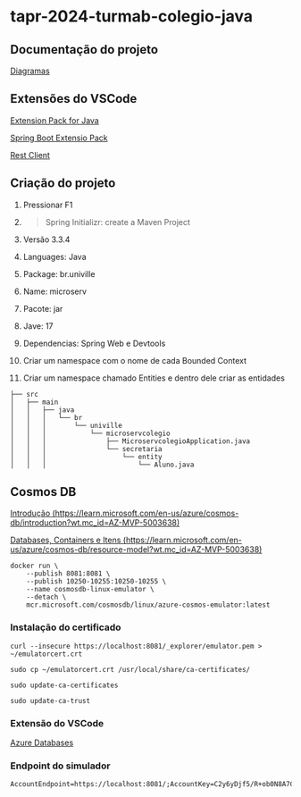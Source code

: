 # tapr-2024-turmab-colegio-java

## Documentação do projeto
[Diagramas](https://univillebr-my.sharepoint.com/:u:/g/personal/walter_s_univille_br/EWtm7BQwjlJJgXsTxgdj9UIB6YYhdA9x5ufNfKxCAtlKVg?e=cl21Nh)

## Extensões do VSCode
[Extension Pack for Java](https://marketplace.visualstudio.com/items?itemName=vscjava.vscode-java-pack?wt.mc_id=AZ-MVP-5003638)

[Spring Boot Extensio Pack](https://marketplace.visualstudio.com/items?itemName=vmware.vscode-boot-dev-pack?wt.mc_id=AZ-MVP-5003638)

[Rest Client](https://marketplace.visualstudio.com/items?itemName=humao.rest-client?wt.mc_id=AZ-MVP-5003638)

## Criação do projeto
1. Pressionar F1
2. >Spring Initializr: create a Maven Project
3. Versão 3.3.4
4. Languages: Java
5. Package: br.univille
6. Name: microserv<nome do subdominio>
7. Pacote: jar
8. Jave: 17
9. Dependencias: Spring Web e Devtools

10. Criar um namespace com o nome de cada Bounded Context
11. Criar um namespace chamado Entities e dentro dele criar as entidades
```
├── src
│   ├── main
│   │   ├── java
│   │   │   └── br
│   │   │       └── univille
│   │   │           └── microservcolegio
│   │   │               ├── MicroservcolegioApplication.java
│   │   │               └── secretaria
│   │   │                   └── entity
│   │   │                       └── Aluno.java
```

## Cosmos DB
[Introdução (https://learn.microsoft.com/en-us/azure/cosmos-db/introduction?wt.mc_id=AZ-MVP-5003638)](https://learn.microsoft.com/en-us/azure/cosmos-db/introduction?wt.mc_id=AZ-MVP-5003638)

[Databases, Containers e Itens (https://learn.microsoft.com/en-us/azure/cosmos-db/resource-model?wt.mc_id=AZ-MVP-5003638)](https://learn.microsoft.com/en-us/azure/cosmos-db/resource-model?wt.mc_id=AZ-MVP-5003638)

```
docker run \
    --publish 8081:8081 \
    --publish 10250-10255:10250-10255 \
    --name cosmosdb-linux-emulator \
    --detach \
    mcr.microsoft.com/cosmosdb/linux/azure-cosmos-emulator:latest    
```
### Instalação do certificado
```
curl --insecure https://localhost:8081/_explorer/emulator.pem > ~/emulatorcert.crt
```
```
sudo cp ~/emulatorcert.crt /usr/local/share/ca-certificates/
```
```
sudo update-ca-certificates
```
```
sudo update-ca-trust
```
### Extensão do VSCode
[Azure Databases](https://marketplace.visualstudio.com/items?itemName=ms-azuretools.vscode-cosmosdb?wt.mc_id=AZ-MVP-5003638)
### Endpoint do simulador
```
AccountEndpoint=https://localhost:8081/;AccountKey=C2y6yDjf5/R+ob0N8A7Cgv30VRDJIWEHLM+4QDU5DE2nQ9nDuVTqobD4b8mGGyPMbIZnqyMsEcaGQy67XIw/Jw==;
```
